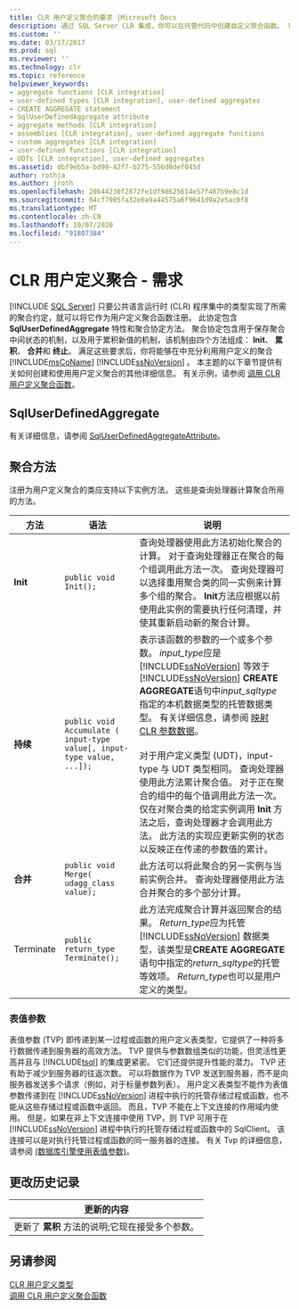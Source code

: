 ```yaml
---
title: CLR 用户定义聚合的要求 |Microsoft Docs
description: 通过 SQL Server CLR 集成，你可以在托管代码中创建自定义聚合函数。 它们必须实现所需的聚合协定。
ms.custom: ''
ms.date: 03/17/2017
ms.prod: sql
ms.reviewer: ''
ms.technology: clr
ms.topic: reference
helpviewer_keywords:
- aggregate functions [CLR integration]
- user-defined types [CLR integration], user-defined aggregates
- CREATE AGGREGATE statement
- SqlUserDefinedAggregate attribute
- aggregate methods [CLR integration]
- assemblies [CLR integration], user-defined aggregate functions
- custom aggregates [CLR integration]
- user-defined functions [CLR integration]
- UDTs [CLR integration], user-defined aggregates
ms.assetid: dbf9eb5a-bd99-42f7-b275-556d0def045d
author: rothja
ms.author: jroth
ms.openlocfilehash: 20b44230f2872fe1df98625614e57f487b9e8c1d
ms.sourcegitcommit: 04cf7905fa32e0a9a44575a6f9641d9a2e5ac0f8
ms.translationtype: MT
ms.contentlocale: zh-CN
ms.lasthandoff: 10/07/2020
ms.locfileid: "91807384"
---
```

# <a name="clr-user-defined-aggregates---requirements"></a>CLR 用户定义聚合 - 需求
 [!INCLUDE [SQL Server](../../includes/applies-to-version/sqlserver.md)]
  只要公共语言运行时 (CLR) 程序集中的类型实现了所需的聚合约定，就可以将它作为用户定义聚合函数注册。 此协定包含 **SqlUserDefinedAggregate** 特性和聚合协定方法。 聚合协定包含用于保存聚合中间状态的机制，以及用于累积新值的机制，该机制由四个方法组成： **Init**、 **累积**、 **合并**和 **终止**。 满足这些要求后，你将能够在中充分利用用户定义的聚合 [!INCLUDE[msCoName](../../includes/msconame-md.md)] [!INCLUDE[ssNoVersion](../../includes/ssnoversion-md.md)] 。 本主题的以下章节提供有关如何创建和使用用户定义聚合的其他详细信息。 有关示例，请参阅 [调用 CLR 用户定义聚合函数](../../relational-databases/clr-integration-database-objects-user-defined-functions/clr-user-defined-aggregate-invoking-functions.md)。  
  
## <a name="sqluserdefinedaggregate"></a>SqlUserDefinedAggregate  
 有关详细信息，请参阅 [SqlUserDefinedAggregateAttribute](/dotnet/api/microsoft.sqlserver.server.sqluserdefinedaggregateattribute)。  
  
## <a name="aggregation-methods"></a>聚合方法  
 注册为用户定义聚合的类应支持以下实例方法。 这些是查询处理器计算聚合所用的方法。  
  
|方法|语法|说明|  
|------------|------------|-----------------|  
|**Init**|`public void Init();`|查询处理器使用此方法初始化聚合的计算。 对于查询处理器正在聚合的每个组调用此方法一次。 查询处理器可以选择重用聚合类的同一实例来计算多个组的聚合。 **Init**方法应根据以前使用此实例的需要执行任何清理，并使其重新启动新的聚合计算。|  
|**持续**|`public void Accumulate ( input-type value[, input-type value, ...]);`|表示该函数的参数的一个或多个参数。 *input_type*应是 [!INCLUDE[ssNoVersion](../../includes/ssnoversion-md.md)] 等效于 [!INCLUDE[ssNoVersion](../../includes/ssnoversion-md.md)] **CREATE AGGREGATE**语句中*input_sqltype*指定的本机数据类型的托管数据类型。 有关详细信息，请参阅 [映射 CLR 参数数据](../../relational-databases/clr-integration-database-objects-types-net-framework/mapping-clr-parameter-data.md)。<br /><br /> 对于用户定义类型 (UDT)，input-type 与 UDT 类型相同。 查询处理器使用此方法累计聚合值。 对于正在聚合的组中的每个值调用此方法一次。 仅在对聚合类的给定实例调用 **Init** 方法之后，查询处理器才会调用此方法。 此方法的实现应更新实例的状态以反映正在传递的参数值的累计。|  
|**合并**|`public void Merge( udagg_class value);`|此方法可以将此聚合的另一实例与当前实例合并。 查询处理器使用此方法合并聚合的多个部分计算。|  
|Terminate|`public return_type Terminate();`|此方法完成聚合计算并返回聚合的结果。 *Return_type*应为托管 [!INCLUDE[ssNoVersion](../../includes/ssnoversion-md.md)] 数据类型，该类型是**CREATE AGGREGATE**语句中指定的*return_sqltype*的托管等效项。 *Return_type*也可以是用户定义的类型。|  
  
### <a name="table-valued-parameters"></a>表值参数  
 表值参数 (TVP) 即传递到某一过程或函数的用户定义表类型，它提供了一种将多行数据传递到服务器的高效方法。 TVP 提供与参数数组类似的功能，但灵活性更高并且与 [!INCLUDE[tsql](../../includes/tsql-md.md)] 的集成更紧密。 它们还提供提升性能的潜力。 TVP 还有助于减少到服务器的往返次数。 可以将数据作为 TVP 发送到服务器，而不是向服务器发送多个请求（例如，对于标量参数列表）。 用户定义表类型不能作为表值参数传递到在 [!INCLUDE[ssNoVersion](../../includes/ssnoversion-md.md)] 进程中执行的托管存储过程或函数，也不能从这些存储过程或函数中返回。 而且，TVP 不能在上下文连接的作用域内使用。 但是，如果在非上下文连接中使用 TVP，则 TVP 可用于在 [!INCLUDE[ssNoVersion](../../includes/ssnoversion-md.md)] 进程中执行的托管存储过程或函数中的 SqlClient。 该连接可以是对执行托管过程或函数的同一服务器的连接。 有关 Tvp 的详细信息，请参阅 [&#40;数据库引擎使用表值参数&#41;](../../relational-databases/tables/use-table-valued-parameters-database-engine.md)。  
  
## <a name="change-history"></a>更改历史记录  
  
|更新的内容|  
|---------------------|  
|更新了 **累积** 方法的说明;它现在接受多个参数。|  
  
## <a name="see-also"></a>另请参阅  
 [CLR 用户定义类型](../../relational-databases/clr-integration-database-objects-user-defined-types/clr-user-defined-types.md)   
 [调用 CLR 用户定义聚合函数](../../relational-databases/clr-integration-database-objects-user-defined-functions/clr-user-defined-aggregate-invoking-functions.md)  
  
